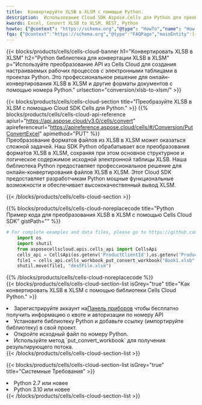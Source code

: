 ```yaml
---
title:  Конвертируйте XLSB в XLSM с помощью Python.
description:  Использование Cloud SDK Aspose.Cells для Python для преобразования файла формата XLSB в файл формата XLSM.
kwords: Excel, Convert XLSB to XLSM, REST, Python
howto: {"@context": "https://schema.org","@type": "HowTo","name": "How to convert XLSB to XLSM using the Cells Cloud Python library.","description": "How to convert XLSB to XLSM using the Cells Cloud Python library.","image": {"@type": "ImageObject"},"url": "/python/conversion/xlsb-to-xlsm/","step": [{ "@type": "HowToStep","name": "How to convert XLSB to XLSM using the Cells Cloud Python library. step 1", "image": {"@type": "ImageObject",},"url": "/python/conversion/xlsb-to-xlsm/","text": "Register an account at <a href='https://dashboard.aspose.cloud/'>Dashboard</a> to get free API quota & authorization details",},{ "@type": "HowToStep","name": "How to convert XLSB to XLSM using the Cells Cloud Python library. step 1", "image": {"@type": "ImageObject",},"url": "/python/conversion/xlsb-to-xlsm/","text": "Install Python library and add the reference (import the library) to your project.",},{ "@type": "HowToStep","name": "How to convert XLSB to XLSM using the Cells Cloud Python library. step 1", "image": {"@type": "ImageObject",},"url": "/python/conversion/xlsb-to-xlsm/","text": "Open the source file in Python.",},{ "@type": "HowToStep","name": "How to convert XLSB to XLSM using the Cells Cloud Python library. step 1", "image": {"@type": "ImageObject",},"url": "/python/conversion/xlsb-to-xlsm/","text": "Use the `put_convert_workbook` method to retrieve the resulting stream.",}, ],"supply": {"@type": "HowToSupply","name": "document"},"tool": [{"@type": "HowToTool","name": "PyCharm, Visual Studio Code, Sublime, Eclipse"},{"@type": "HowToTool","name": "Aspose Cells"}],"totalTime": "PT6M"}
fqa: {"@context":"https://schema.org","@type":"FAQPage","mainEntity":[{"@type":"Question","name":"Why convert file formats in C# using REST API?","acceptedAnswer":{"@type":"Answer","text":"Documents are encoded in many ways, and some files may be incompatible with the software you use. To open and read such files, just convert them to appropriate file formats.<br/><ol><li>Install .NET SDK and add the reference (import the library) to your project.</li><li>Open the source file in C# using REST API.</li><li>Call the PutConvertWorkbookRequest() method, passing an output filename with required extension.</li><li>Get the result of conversion as a separate file.</li></ol>"}},{"@type":"Question","name":"What file formats can I convert with your C# library?","acceptedAnswer":{"@type":"Answer","text":"We support a variety of file formats for conversion using .NET library, including XLSX, Excel, xls , PDF, CSV, HTML, Markdown, XML, PNG, JPG, TIFF, Json, TXT and many more."}},{"@type":"Question","name":"What is the maximum allowed file size for conversion using this .NET library?","acceptedAnswer":{"@type":"Answer","text":"There are no file size limits for format conversions using .NET library."}}]}
---
```

{{< blocks/products/cells/cells-cloud-banner h1="Конвертировать XLSB в XLSM" h2="Python библиотека для конвертации XLSB в XLSM" p="Используйте преобразование API из Cells Cloud для создания настраиваемых рабочих процессов с электронными таблицами в проектах Python. Это профессиональное решение для онлайн-конвертирования XLSB в XLSM и другие форматы документов с помощью номера Python." urlsection="conversion/xlsb-to-xlsm/" >}}

{{< blocks/products/cells/cells-cloud-section title="Преобразуйте XLSB в XLSM с помощью Cloud SDK Cells для Python." >}}
{{% blocks/products/cells/cells-cloud-api-reference apiurl="https://api.aspose.cloud/v3.0/cells/convert" apireferenceurl="https://apireference.aspose.cloud/cells/#/Conversion/PutConvertExcel" apimethod="PUT" %}}
<br/>
Преобразование форматов файлов из XLSB в XLSM может оказаться сложной задачей. Наш SDK Python обрабатывает все преобразования форматов XLSB в XLSM, сохраняя при этом основное структурное и логическое содержимое исходной электронной таблицы XLSB. Наша библиотека Python предоставляет профессиональное решение для онлайн-конвертирования файлов XLSB в XLSM. Этот Cloud SDK предоставляет разработчикам Python мощные функциональные возможности и обеспечивает высококачественный вывод XLSM.

{{< /blocks/products/cells/cells-cloud-section >}}

{{% blocks/products/cells/cells-cloud-noreplacecode title="Python Пример кода для преобразования XLSB в XLSM с помощью Cells Cloud SDK" gistPath="" %}}
 
```python
# For complete examples and data files, please go to https://github.com/aspose-cells-cloud/aspose-cells-cloud-python/
    import os
    import shutil
    from asposecellscloud.apis.cells_api import CellsApi
    cells_api = CellsApi(os.getenv('ProductClientId'),os.getenv('ProductClientSecret'))
    file1 = cells_api.cells_workbook_put_convert_workbook("Book1.xlsb",format="xlsm")
    shutil.move(file1, "destFile.xlsm")     
```
 
{{% /blocks/products/cells/cells-cloud-noreplacecode %}}
<br/>
{{< blocks/products/cells/cells-cloud-section-list isGrey="true" title="Как конвертировать XLSB в XLSM с помощью библиотеки Cells Cloud Python." >}}
<li> Зарегистрируйте аккаунт на<a href="https://dashboard.aspose.cloud/">Панель приборов</a> чтобы бесплатно получить информацию о квоте и авторизации по номеру API</li>
<li>Установите библиотеку Python и добавьте ссылку (импортируйте библиотеку) в свой проект.</li>
<li>Откройте исходный файл по номеру Python.</li>
<li>Используйте метод `put_convert_workbook` для получения результирующего потока.</li>
{{< /blocks/products/cells/cells-cloud-section-list >}}

{{< blocks/products/cells/cells-cloud-section-list isGrey="true" title="Системные Требования" >}}
<li>Python 2.7 или новее</li>
<li>Python 3.10 или новее</li>
{{< /blocks/products/cells/cells-cloud-section-list >}}
